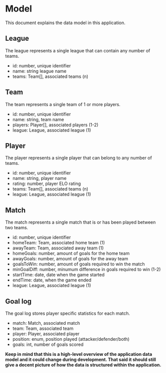 Model
=====

This document explains the data model in this application.

## League

The league represents a single league that can contain any number of teams.

- id: number, unique identifier
- name: string league name
- teams: Team[], associated teams (n)

## Team

The team represents a single team of 1 or more players.

- id: number, unique identifier
- name: string, team name
- players: Player[], associated players (1-2)
- league: League, associated league (1)

## Player

The player represents a single player that can belong to any number of teams.

- id: number, unique identifier
- name: string, player name
- rating: number, player ELO rating
- teams: Team[], associated teams (n)
- league: League, associated league (1)

## Match

The match represents a single match that is or has been played between two teams.

- id: number, unique identifier
- homeTeam: Team, associated home team (1)
- awayTeam: Team, associated away team (1)
- homeGoals: number, amount of goals for the home team
- awayGoals: number, amount of goals for the away team
- goalsToWin: number, amount of goals required to win the match
- minGoalDiff: number, minumum difference in goals required to win (1-2)
- startTime: date, date when the game started
- endTime: date, when the game ended
- league: League, associated league (1)

## Goal log

The goal log stores player specific statistics for each match.

- match: Match, associated match
- team: Team, associated team
- player: Player, associated player
- position: enum, position played (attacker/defender/both)
- goals: int, number of goals scored

__Keep in mind that this is a high-level overview of the application data model and it could change during development.
That said it should still give a decent picture of how the data is structured within the application.__
